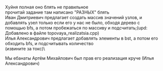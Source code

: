 
Хуйня полная оно блять не правильное\
прочитай задание там написано "РАЗНЫХ" блять\
Иван Дмитриевич предлагает создать массив значений узлов, и добавлять узел только если его у нас не было, обходя дерево с помощью bfs, а потом пробежаться по массиву и подсчитать;(upd: Добавлено в файле topovaya_realizatsia.cpp)\
Илья Александрович предлагает добавлять элементы в bst, а потом его обходить bfs, и подсчитывать количество\
(извините за токс)\

Мы ебанаты Артём Михайлович был прав его реализация круче (Илья Александрович)

